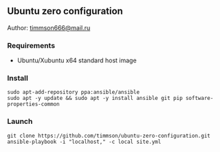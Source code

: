## Ubuntu zero configuration

Author: [timmson666@mail.ru](mailto:timmson666@mail.ru)

### Requirements

 * Ubuntu/Xubuntu x64 standard host image

### Install
```
sudo apt-add-repository ppa:ansible/ansible
sudo apt -y update && sudo apt -y install ansible git pip software-properties-common
```

### Launch
```
git clone https://github.com/timmson/ubuntu-zero-configuration.git
ansible-playbook -i "localhost," -c local site.yml
```


